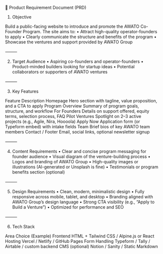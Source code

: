 📝 Product Requirement Document (PRD)


1. Objective

Build a public-facing website to introduce and promote the AWATO Co-Founder Program. The site aims to:
	•	Attract high-quality operator-founders to apply
	•	Clearly communicate the structure and benefits of the program
	•	Showcase the ventures and support provided by AWATO Group

⸻

2. Target Audience
	•	Aspiring co-founders and operator-founders
	•	Product-minded builders looking for startup ideas
	•	Potential collaborators or supporters of AWATO ventures

⸻

3. Key Features

Feature	Description
Homepage	Hero section with tagline, value proposition, and a CTA to apply
Program Overview	Summary of program goals, structure, and workflow
For Founders	Details on support offered, equity terms, selection process, FAQ
Pilot Ventures	Spotlight on 2–3 active projects (e.g., Agile, Nira, Hoooola)
Apply Now	Application form (or Typeform embed) with intake fields
Team	Brief bios of key AWATO team members
Contact / Footer	Email, social links, optional newsletter signup


⸻

4. Content Requirements
	•	Clear and concise program messaging for founder audience
	•	Visual diagram of the venture-building process
	•	Logos and branding of AWATO Group
	•	High-quality images or illustrations (AI-generated or Unsplash is fine)
	•	Testimonials or program benefits section (optional)

⸻

5. Design Requirements
	•	Clean, modern, minimalistic design
	•	Fully responsive across mobile, tablet, and desktop
	•	Branding aligned with AWATO Group’s design language
	•	Strong CTA visibility (e.g., “Apply to Build a Venture”)
	•	Optimized for performance and SEO

⸻

6. Tech Stack

Area	Choice (Example)
Frontend	HTML + Tailwind CSS / Alpine.js or React
Hosting	Vercel / Netlify / GitHub Pages
Form Handling	Typeform / Tally / Airtable / custom backend
CMS (optional)	Notion / Sanity / Static Markdown
